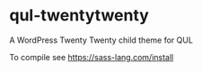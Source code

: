 # qul-twentytwenty

A WordPress Twenty Twenty child theme for QUL

To compile see https://sass-lang.com/install
